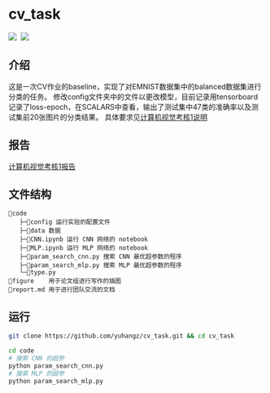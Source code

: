 # cv_task

<img src="https://img.shields.io/badge/python-blue?&style=for-the-badge&logo=python&logoColor=white" style="margin-right: 0.25rem"/> <img src="https://img.shields.io/badge/jupyter notebook-orange?&style=for-the-badge&logo=python&logoColor=white" style="margin-right: 0.25rem"/>

## 介绍
这是一次CV作业的baseline，实现了对EMNIST数据集中的balanced数据集进行分类的任务。
修改config文件夹中的文件以更改模型，目前记录用tensorboard记录了loss-epoch，在SCALARS中查看，输出了测试集中47类的准确率以及测试集前20张图片的分类结果。 
具体要求见[计算机视觉考核1说明](.\计算机视觉-考核1说明.pdf)

## 报告
[计算机视觉考核1报告](.\CV_project1.pdf)

## 文件结构

```
📁code
   ├─📁config 运行实验的配置文件
   ├─📁data 数据
   ├─🐍CNN.ipynb 运行 CNN 网络的 notebook
   ├─🐍MLP.ipynb 运行 MLP 网络的 notebook
   ├─🐍param_search_cnn.py 搜索 CNN 最优超参数的程序
   ├─🐍param_search_mlp.py 搜索 MLP 最优超参数的程序
   └─🐍type.py
📁figure    用于论文组进行写作的插图
📄report.md 用于进行团队交流的文档
```

## 运行

```bash
git clone https://github.com/yuhangz/cv_task.git && cd cv_task

cd code
# 搜索 CNN 的超参
python param_search_cnn.py
# 搜索 MLP 的超参
python param_search_mlp.py
```